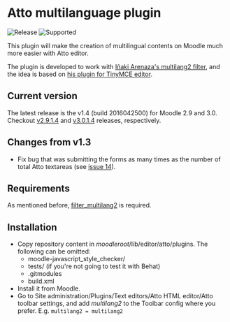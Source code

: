 Atto multilanguage plugin
=========================

![Release](https://img.shields.io/badge/release-v1.4-brightgreen.svg) ![Supported](https://img.shields.io/badge/supported-Moodle%202.9,%20Moodle%203.0-green.svg)

This plugin will make the creation of multilingual contents on Moodle much more easier with Atto editor.

The plugin is developed to work with [Iñaki Arenaza's multilang2 filter](https://github.com/iarenaza/moodle-filter_multilang2), and the idea is based on [his plugin for TinyMCE editor](https://github.com/iarenaza/moodle-tinymce_moodlelang2).

## Current version
The latest release is the v1.4 (build 2016042500) for Moodle 2.9 and 3.0. Checkout [v2.9.1.4](https://github.com/julenpardo/moodle-atto_multilang2/releases/tag/v2.9.1.4) and [v3.0.1.4](https://github.com/julenpardo/moodle-atto_multilang2/releases/tag/v3.0.1.4) releases, respectively.

## Changes from v1.3
 - Fix bug that was submitting the forms as many times as the number of total Atto textareas (see [issue 14](https://github.com/julenpardo/moodle-atto_multilang2/issues/14)).

## Requirements
As mentioned before, [filter_multilang2](https://github.com/iarenaza/moodle-filter_multilang2) is required.

## Installation

 - Copy repository content in *moodleroot*/lib/editor/atto/plugins. The following can be omitted:
   - moodle-javascript_style_checker/
   - tests/ (if you're not going to test it with Behat)
   - .gitmodules
   - build.xml
 - Install it from Moodle. 
 - Go to Site administration/Plugins/Text
   editors/Atto HTML editor/Atto toolbar settings, and add *multilang2*
   to the Toolbar config where you prefer. E.g. `multilang2 = multilang2`

